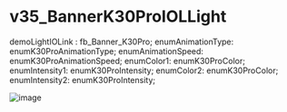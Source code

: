 # v35_BannerK30ProIOLLight


demoLightIOLink : fb_Banner_K30Pro;
		enumAnimationType: enumK30ProAnimationType;
		enumAnimationSpeed: enumK30ProAnimationSpeed;
		enumColor1: enumK30ProColor;
		enumIntensity1: enumK30ProIntensity;
		enumColor2: enumK30ProColor;
		enumIntensity2: enumK30ProIntensity;

![image](https://github.com/mpsaltis/v35_BannerK30ProIOLLight/assets/90796089/76ef7715-16a8-444a-b271-ec2e7f1a94f9)
